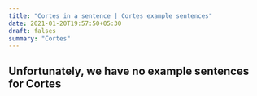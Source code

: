 ```yaml
---
title: "Cortes in a sentence | Cortes example sentences"
date: 2021-01-20T19:57:50+05:30
draft: falses
summary: "Cortes"
---
```

## Unfortunately, we have no example sentences for Cortes                 
